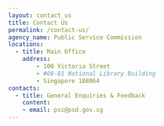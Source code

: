 ```yaml
---
layout: contact_us
title: Contact Us
permalink: /contact-us/
agency_name: Public Service Commission
locations:
  - title: Main Office
    address:
        - 100 Victoria Street
        - #08-01 National Library Building
        - Singapore 188064
contacts:
  - title: General Enquiries & Feedback
    content:
    - email: psc@psd.gov.sg
---
```

